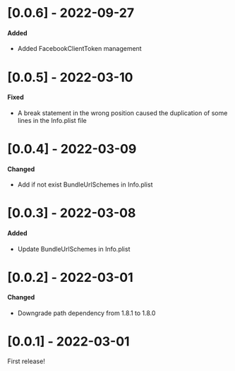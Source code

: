 # [0.0.6] - 2022-09-27
#### Added
- Added FacebookClientToken management

# [0.0.5] - 2022-03-10
#### Fixed
- A break statement in the wrong position caused the duplication of some lines in the Info.plist file

# [0.0.4] - 2022-03-09
#### Changed
- Add if not exist BundleUrlSchemes in Info.plist

# [0.0.3] - 2022-03-08
#### Added
- Update BundleUrlSchemes in Info.plist

# [0.0.2] - 2022-03-01
#### Changed
- Downgrade path dependency from 1.8.1 to 1.8.0

# [0.0.1] - 2022-03-01
First release!


